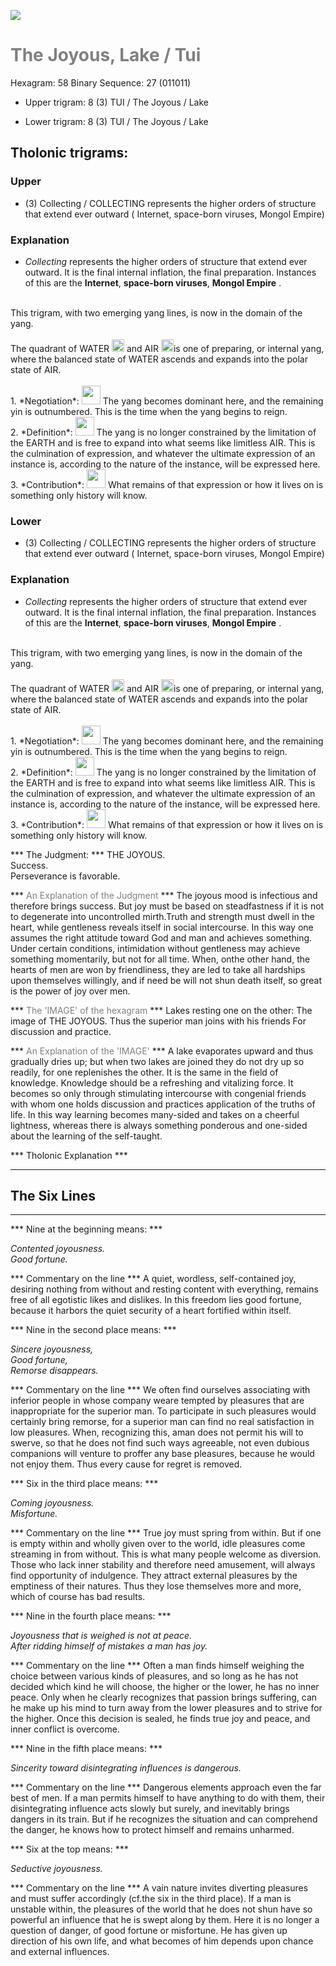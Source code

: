 

![](/assets/hexagram58.png)

# <span style="color:gray">The Joyous, Lake /  Tui </span>
Hexagram: 58
Binary Sequence: 27 (011011)

* Upper trigram: 8 (3) TUI / The Joyous / Lake

* Lower trigram: 8 (3) TUI / The Joyous / Lake

## <span style="brown:gray">Tholonic trigrams: </span>

### <span style="brown:gray">Upper </span>

* (3) Collecting / COLLECTING represents the higher orders of structure that extend ever outward ( Internet, space-born viruses, Mongol Empire)

### <span style="brown:gray">Explanation</span>

* *Collecting* represents the higher orders of structure that extend ever outward. It is the final internal inflation, the final preparation.  Instances of this are the **Internet**, **space-born viruses**, **Mongol Empire** .<br/>
<br/>
This trigram, with two emerging yang lines, is now in the domain of the yang.<br/>
<br/>
The quadrant of WATER <img src="../Images/bc/trigram-b01.png" style="width:20px"/> and AIR <img src="../Images/bc/trigram-b07.png" style="width:20px"/>is one of preparing, or internal yang, where the balanced state of WATER ascends and expands into the polar state of AIR.<br/>
<br/>
1. *Negotiation*: <img src="../Images/bc/yang.png" style="width:30px"/> The yang becomes dominant here, and the remaining yin is outnumbered. This is the time when the yang begins to reign.<br/>
2. *Definition*: <img src="../Images/bc/yang.png" style="width:30px"/> The yang is no longer constrained by the limitation of the EARTH and is free to expand into what seems like limitless AIR.  This is the culmination of expression, and whatever the ultimate expression of an instance is, according to the nature of the instance, will be expressed here. <br/>
3. *Contribution*: <img src="../Images/bc/yin.png" style="width:30px"/> What remains of that expression or how it lives on is something only history will know.

### <span style="brown:gray">Lower </span>

* (3) Collecting / COLLECTING represents the higher orders of structure that extend ever outward ( Internet, space-born viruses, Mongol Empire)

### <span style="brown:gray">Explanation</span>

* *Collecting* represents the higher orders of structure that extend ever outward. It is the final internal inflation, the final preparation.  Instances of this are the **Internet**, **space-born viruses**, **Mongol Empire** .<br/>
<br/>
This trigram, with two emerging yang lines, is now in the domain of the yang.<br/>
<br/>
The quadrant of WATER <img src="../Images/bc/trigram-b01.png" style="width:20px"/> and AIR <img src="../Images/bc/trigram-b07.png" style="width:20px"/>is one of preparing, or internal yang, where the balanced state of WATER ascends and expands into the polar state of AIR.<br/>
<br/>
1. *Negotiation*: <img src="../Images/bc/yang.png" style="width:30px"/> The yang becomes dominant here, and the remaining yin is outnumbered. This is the time when the yang begins to reign.<br/>
2. *Definition*: <img src="../Images/bc/yang.png" style="width:30px"/> The yang is no longer constrained by the limitation of the EARTH and is free to expand into what seems like limitless AIR.  This is the culmination of expression, and whatever the ultimate expression of an instance is, according to the nature of the instance, will be expressed here. <br/>
3. *Contribution*: <img src="../Images/bc/yin.png" style="width:30px"/> What remains of that expression or how it lives on is something only history will know.



*** The Judgment: ***
THE JOYOUS.<br/>
Success.<br/>
Perseverance is favorable.


*** <span style="color:gray">An Explanation of the Judgment</span> ***
The joyous mood is infectious and therefore brings success. But joy must be based on steadfastness if it is not to degenerate into uncontrolled mirth.Truth and strength must dwell in the heart, while gentleness reveals itself in social intercourse. In this way one assumes the right attitude toward God and man and achieves something. Under certain conditions, intimidation without gentleness may achieve something momentarily, but not for all time. When, onthe other hand, the hearts of men are won by friendliness, they are led to take all hardships upon themselves willingly, and if need be will not shun death itself, so great is the power of joy over men.

*** <span style="color:gray">The 'IMAGE' of the hexagram</span> ***
Lakes resting one on the other: The image of THE JOYOUS. Thus the superior man joins with his friends For discussion and practice.

*** <span style="color:gray">An Explanation of the 'IMAGE'</span> ***
A lake evaporates upward and thus gradually dries up; but when two lakes are joined they do not dry up so readily, for one replenishes the other. It is the same in the field of knowledge. Knowledge should be a refreshing and vitalizing force. It becomes so only through stimulating intercourse with congenial friends with whom one holds discussion and practices application of the truths of life. In this way learning becomes many-sided and takes on a cheerful lightness, whereas there is always something ponderous and one-sided about the learning of the self-taught. 

*** <span style="brown:gray">Tholonic Explanation </span> ***





---
## The Six Lines ##
---
*** Nine at the beginning means: ***

_Contented joyousness.<br/>
Good fortune._

*** Commentary on the line ***
A quiet, wordless, self-contained joy, desiring nothing from without and resting content with everything, remains free of all egotistic likes and dislikes. In this freedom lies good fortune, because it harbors the quiet security of a heart fortified within itself.

*** Nine in the second place means: ***

_Sincere joyousness,<br/>
Good fortune,<br/>
Remorse disappears._

*** Commentary on the line ***
We often find ourselves associating with inferior people in whose company weare tempted by pleasures that are inappropriate for the superior man. To participate in such pleasures would certainly bring remorse, for a superior man can find no real satisfaction in low pleasures. When, recognizing this, aman does not permit his will to swerve, so that he does not find such ways agreeable, not even dubious companions will venture to proffer any base pleasures, because he would not enjoy them. Thus every cause for regret is removed.

*** Six in the third place means: ***

_Coming joyousness.<br/>
Misfortune._

*** Commentary on the line ***
True joy must spring from within. But if one is empty within and wholly given over to the world, idle pleasures come streaming in from without. This is what many people welcome as diversion. Those who lack inner stability and therefore need amusement, will always find opportunity of indulgence. They attract external pleasures by the emptiness of their natures. Thus they lose themselves more and more, which of course has bad results.

*** Nine in the fourth place means: ***

_Joyousness that is weighed is not at peace.<br/>
After ridding himself of mistakes a man has joy._

*** Commentary on the line ***
Often a man finds himself weighing the choice between various kinds of pleasures, and so long as he has not decided which kind he will choose, the higher or the lower, he has no inner peace. Only when he clearly recognizes that passion brings suffering, can he make up his mind to turn away from the lower pleasures and to strive for the higher. Once this decision is sealed, he finds true joy and peace, and inner conflict is overcome.

*** Nine in the fifth place means: ***

_Sincerity toward disintegrating influences is dangerous._

*** Commentary on the line ***
Dangerous elements approach even the far best of men. If a man permits himself to have anything to do with them, their disintegrating influence acts slowly but surely, and inevitably brings dangers in its train. But if he recognizes the situation and can comprehend the danger, he knows how to protect himself and remains unharmed.

*** Six at the top means: ***

_Seductive joyousness._

*** Commentary on the line ***
A vain nature invites diverting pleasures and must suffer accordingly (cf.the six in the third place). If a man is unstable within, the pleasures of the world that he does not shun have so powerful an influence that he is swept along by them. Here it is no longer a question of danger, of good fortune or misfortune. He has given up direction of his own life, and what becomes of him depends upon chance and external influences.

